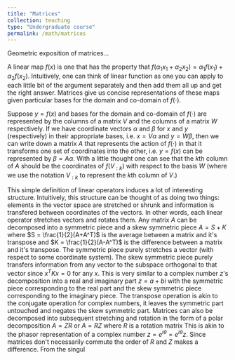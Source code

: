 ```yaml
---
title: "Matrices"
collection: teaching
type: "Undergraduate course"
permalink: /math/matrices
---
```

Geometric exposition of matrices... 

A linear map $f(x)$ is one that has the property that $f(\alpha_1 x_1 + \alpha_2 x_2) = \alpha_1f(x_1) + \alpha_2 f(x_2)$.   Intuitively, one can think of linear function as one you can apply to each little bit of the argument separately and then add them all up and get the right answer.   Matrices give us concise representations of these maps given particular bases for the domain and co-domain of $f(\cdot)$.    

Suppose $y=f(x)$ and bases for the domain and co-domain of $f(\cdot)$ are represented by the columns of a matrix $V$ and the columns of a matrix $W$ respectively.   If we have coordinate vectors $\alpha$ and $\beta$ for $x$ and $y$ (respectively) in their appropriate bases, i.e. $x = V \alpha$ and $y = W\beta$, then we can write down a matrix $A$ that represents the action of $f(\cdot)$ in that it transforms one set of coordinates into the other, i.e. $y = f(x)$ can be represented by $\beta = A \alpha$.  With a little thought one can see that the $k$th column of $A$ should be the coordinates of $f(V_{:k})$ with respect to the basis $W$ (where we use the notation $V_{:k}$ to represent the $k$th column of $V$.)  


This simple definition of linear operators induces a lot of interesting structure.  Intuitively, this structure can be thought of as doing two things: elements in the vector space are stretched or shrunk and information is transfered between coordinates of the vectors.  In other words, each linear operator stretches vectors and rotates them.  Any matrix $A$ can be decomposed into a symmetric piece and a skew symmetric piece $A = S+K$ where $S = \frac{1}{2}(A+A^T)$ is the average between a matrix and it's transpose and $K = \frac{1}{2}(A-A^T)$ is the difference between a matrix and it's transpose.  The symmetric piece purely stretches a vector (with respect to some coordinate system).  The skew symmetric piece purely transfers information from any vector to the subspace orthogonal to that vector since $x^TKx = 0$ for any $x$. This is very similar to a complex number $z$'s decomposition into a real and imaginary part $z = a+bi$ with the symmetric piece corresponding to the real part and the skew symmetric piece corresponding to the imaginary piece.  The transpose operation is akin to the conjugate operation for complex numbers, it leaves the symmetric part untouched and negates the skew symmetric part.  Matrices can also be decomposed into subsequent stretching and rotation in the form of a polar decomposition $A = ZR$ or $A = RZ$ where $R$ is a rotation matrix This is akin to the phasor representation of a complex number $z = e^{i\theta} = e^{i\theta}z$.  Since matrices don't necessarily commute the order of $R$ and $Z$ makes a difference.  From the singul   
